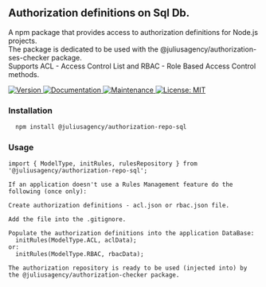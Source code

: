 ## Authorization definitions on Sql Db.

A npm package that provides access to authorization definitions for Node.js projects.  
The package is dedicated to be used with the @juliusagency/authorization-ses<jwt>-checker package.  
Supports ACL - Access Control List and RBAC - Role Based Access Control methods. 

<p>
  <a href="https://www.npmjs.com/package/@juliusagency/authorization-repo-sql" target="_blank">
    <img alt="Version" src="https://img.shields.io/npm/v/@juliusagency/authorization-repo-sql.svg">
  </a>
  <a href="https://github.com/juliusagency/authorization-repo-sql#readme" target="_blank">
    <img alt="Documentation" src="https://img.shields.io/badge/documentation-yes-brightgreen.svg" />
  </a>
  <a href="https://github.com/juliusagency/authorization-repo-sql/graphs/commit-activity" target="_blank">
    <img alt="Maintenance" src="https://img.shields.io/badge/Maintained%3F-yes-green.svg" />
  </a>
  <a href="https://github.com/juliusagency/authorization-repo-sql/blob/master/LICENSE" target="_blank">
    <img alt="License: MIT" src="https://img.shields.io/badge/License-MIT-yellow.svg" />
  </a>
</p>

### Installation
```bash
  npm install @juliusagency/authorization-repo-sql
```

### Usage
```
import { ModelType, initRules, rulesRepository } from '@juliusagency/authorization-repo-sql';

If an application doesn't use a Rules Management feature do the following (once only):

Create authorization definitions - acl.json or rbac.json file.    

Add the file into the .gitignore.  

Populate the authorization definitions into the application DataBase:  
  initRules(ModelType.ACL, aclData);
or:  
  initRules(ModelType.RBAC, rbacData);

The authorization repository is ready to be used (injected into) by  
the @juliusagency/authorization-checker package.  

```

